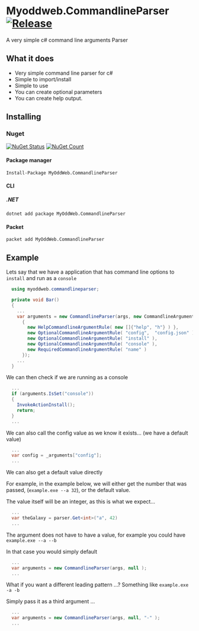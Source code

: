 # Myoddweb.CommandlineParser [![Release](https://img.shields.io/badge/release-v0.1.5-brightgreen.png?style=flat)](https://github.com/FFMG/myoddweb.commandlineparser/)
A very simple c# command line arguments Parser

## What it does

- Very simple command line parser for c#
- Simple to import/install
- Simple to use
- You can create optional parameters
- You can create help output.

## Installing
### Nuget

[![NuGet Status](https://img.shields.io/nuget/v/MyOddWeb.CommandlineParser.svg)](https://www.nuget.org/packages/MyOddWeb.CommandlineParser/)
[![NuGet Count](https://img.shields.io/nuget/dt/MyOddWeb.CommandlineParser.svg)](https://www.nuget.org/packages/MyOddWeb.CommandlineParser/)

#### Package manager

`Install-Package MyOddWeb.CommandlineParser`

#### CLI

##### .NET

`dotnet add package MyOddWeb.CommandlineParser`

#### Packet

`packet add MyOddWeb.CommandlineParser`

## Example

Lets say that we have a application that has command line options to `install` and run as a `console`

```csharp
  using myoddweb.commandlineparser;

  private void Bar()
  {
    ...
    var arguments = new CommandlineParser(args, new CommandlineArgumentRules
      {
        new HelpCommandlineArgumentRule( new []{"help", "h"} ) },
        new OptionalCommandlineArgumentRule( "config",  "config.json" ),
        new OptionalCommandlineArgumentRule( "install" ),
        new OptionalCommandlineArgumentRule( "console" ),
        new RequiredCommandlineArgumentRule( "name" )
      });
    ...
  }
```

We can then check if we are running as a console

```csharp
  ...
  if (arguments.IsSet("console"))
  {
    InvokeActionInstall();
    return;
  }
  ...
```

We can also call the config value as we know it exists... (we have a default value)

```csharp
  ...
  var config = _arguments["config"];
  ...
```

We can also get a default value directly

For example, in the example below, we will either get the number that was passed,  (`example.exe --a 32`), or the default value.

The value itself will be an integer, as this is what we expect... 

```csharp
  ...
  var theGalaxy = parser.Get<int>("a", 42)
  ...
```

The argument does not have to have a value, for example you could have `example.exe --a --b`

In that case you would simply default

```csharp
  ...
  var arguments = new CommandlineParser(args, null );
  ...
```

What if you want a different leading pattern ...? Something like `example.exe -a -b`

Simply pass it as a third argument ...

```csharp
  ...
  var arguments = new CommandlineParser(args, null, "-" );
  ...
```
